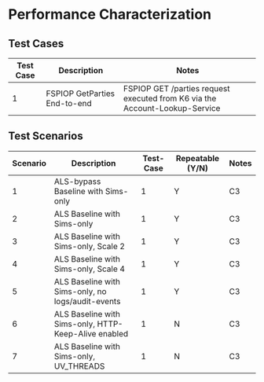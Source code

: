 # Performance Characterization

## Test Cases

Test Case | Description | Notes
---------|----------|---------
 1 | FSPIOP GetParties End-to-end | FSPIOP GET /parties request executed from K6 via the Account-Lookup-Service

## Test Scenarios

Scenario | Description | Test-Case | Repeatable (Y/N) | Notes
---------|----------|---------|---------|---------
 1 | ALS-bypass Baseline with Sims-only | 1 | Y | C3
 2 | ALS Baseline with Sims-only | 1 | Y | C3
 3 | ALS Baseline with Sims-only, Scale 2 | 1 | Y | C3
 4 | ALS Baseline with Sims-only, Scale 4 | 1 | Y | C3
 5 | ALS Baseline with Sims-only, no logs/audit-events | 1 | Y | C3
 6 | ALS Baseline with Sims-only, HTTP-Keep-Alive enabled | 1 | N | C3
 7 | ALS Baseline with Sims-only, UV_THREADS | 1 | N | C3
